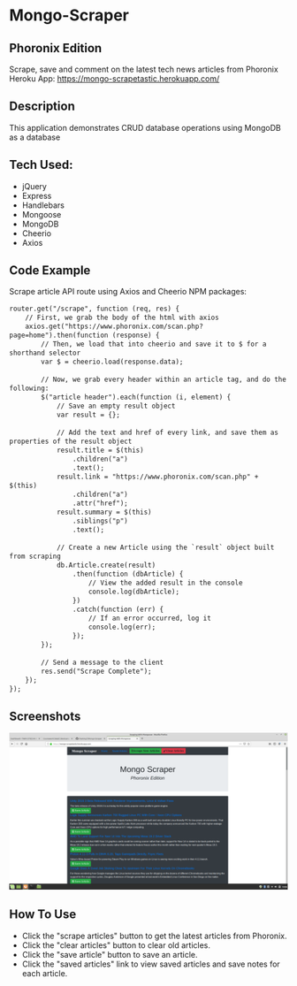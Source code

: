 # Mongo-Scraper
## Phoronix Edition

Scrape, save and comment on the latest tech news articles from Phoronix
Heroku App: https://mongo-scrapetastic.herokuapp.com/

## Description

This application demonstrates CRUD database operations using MongoDB as a database

## Tech Used:

* jQuery
* Express
* Handlebars
* Mongoose
* MongoDB
* Cheerio
* Axios

## Code Example

Scrape article API route using Axios and Cheerio NPM packages:

```
router.get("/scrape", function (req, res) {
    // First, we grab the body of the html with axios
    axios.get("https://www.phoronix.com/scan.php?page=home").then(function (response) {
        // Then, we load that into cheerio and save it to $ for a shorthand selector
        var $ = cheerio.load(response.data);

        // Now, we grab every header within an article tag, and do the following:
        $("article header").each(function (i, element) {
            // Save an empty result object
            var result = {};

            // Add the text and href of every link, and save them as properties of the result object
            result.title = $(this)
                .children("a")
                .text();
            result.link = "https://www.phoronix.com/scan.php" + $(this)
                .children("a")
                .attr("href");
            result.summary = $(this)
                .siblings("p")
                .text();

            // Create a new Article using the `result` object built from scraping
            db.Article.create(result)
                .then(function (dbArticle) {
                    // View the added result in the console
                    console.log(dbArticle);
                })
                .catch(function (err) {
                    // If an error occurred, log it
                    console.log(err);
                });
        });

        // Send a message to the client
        res.send("Scrape Complete");
    });
});
```

## Screenshots

![Home Page](/public/assets/images/mongoscraper1.png)

## How To Use

* Click the "scrape articles" button to get the latest articles from Phoronix.
* Click the "clear articles" button to clear old articles.
* Click the "save article" button to save an article.
* Click the "saved articles" link to view saved articles and save notes for each article.
